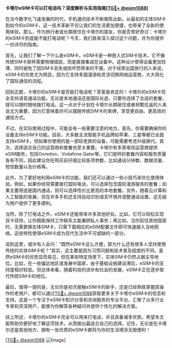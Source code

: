 **卡塔尔eSIM卡可以打电话吗？深度解析与实用指南[[TG💪+ @esim1088](https://t.me/s/esim1088)]**

在当今数字化飞速发展的时代，手机通讯技术不断推陈出新。从最初的实体SIM卡到如今的eSIM卡，这一技术革新不仅让我们的生活更加便捷，也带来了全新的使用体验。那么，作为旅行者或长期居住在卡塔尔的朋友，你是否曾好奇过：卡塔尔的eSIM卡到底能不能打电话呢？今天，我们就来深入探讨这个问题，并为你提供一份详尽的指南。

首先，让我们了解一下什么是eSIM卡。eSIM卡是一种嵌入式SIM卡技术，它不像传统SIM卡那样需要物理插拔，而是直接集成在设备中。这种设计使得设备更加轻薄，同时避免了因SIM卡丢失或损坏而带来的不便。对于经常出国旅行的人来说，eSIM卡的优势尤为明显，因为它支持多国漫游和灵活切换网络运营商，大大简化了国际通信的流程。

回到正题，卡塔尔的eSIM卡是否能打电话呢？答案是肯定的！卡塔尔的eSIM卡完全支持语音通话功能。无论是本地通话还是国际长途，只要你选择了合适的套餐，就可以随时随地拨打电话。这一点对于计划在卡塔尔长期居住或者频繁往返的人来说尤为重要，因为它意味着你可以摆脱传统SIM卡的束缚，享受更自由、更高效的通信方式。

不过，在实际使用过程中，可能会有一些需要注意的地方。首先，你需要确保你的设备支持eSIM卡功能。目前，大多数主流智能手机品牌如苹果、三星等都已全面支持eSIM卡，但如果你使用的是一部较老款的设备，可能需要考虑升级换代。其次，选择适合自己的运营商和套餐也至关重要。卡塔尔有多家电信运营商提供eSIM服务，包括Ooredoo、Vodafone Qatar等，它们提供的套餐内容和服务质量各有不同，因此建议你在购买前仔细比较各项参数，比如通话分钟数、数据流量、短信数量以及价格等。

此外，为了更好地利用eSIM卡的功能，我们还可以通过一些小技巧来优化使用体验。例如，如果你经常需要拨打国际电话，可以选择包含国际漫游服务的套餐；如果主要用途是国内通话，则可以选择性价比更高的本地套餐。另外，随着云计算和人工智能的发展，现在许多手机还支持自动识别语言环境并调整通话设置，这无疑为用户提供了更多便利。

当然，除了打电话之外，eSIM卡还能带来许多其他好处。比如，它可以轻松实现双卡双待，让你既能保持工作联系又能兼顾私人事务；再比如，当你前往其他国家时，无需更换实体SIM卡，只需下载相应的eSIM配置文件即可快速接入当地网络。这些特性使得eSIM卡成为现代生活中不可或缺的一部分。

说到这里，或许有人会问：“既然eSIM卡这么方便，那为什么还有很多人坚持使用传统的实体SIM卡呢？”其实，这主要是因为习惯问题和技术普及程度的不同。虽然eSIM卡的优势显而易见，但在某些特定场景下，实体SIM卡仍然占据主导地位。比如，在一些偏远地区或发展中国家，由于基础设施建设滞后，eSIM卡的支持度相对较低。但总体来看，随着科技的进步和社会的发展，eSIM卡正在逐步取代传统SIM卡的地位。

最后，值得一提的是，无论你是初次接触eSIM卡的新手，还是已经熟练掌握其操作的老用户，都可以通过[TG💪+ @esim1088](https://t.me/s/esim1088)获取更多关于卡塔尔eSIM卡的信息和支持。这是一个专注于eSIM卡知识分享和咨询服务的专业平台，汇聚了众多行业专家和资深用户，能够为你解答各种疑问并提供个性化的解决方案。

综上所述，卡塔尔的eSIM卡完全可以用来打电话，并且具备诸多优势。希望本文能帮助你更好地了解这项技术，从而做出最适合自己的选择。记住，无论是在卡塔尔还是其他地方，拥有一张优质的eSIM卡都将为你的生活增添无限便利！

[[TG💪+ @esim1088](https://t.me/s/esim1088) ![Image](https://i.postimg.cc/4NQfJmqS/Snipaste-2025-05-13-00-14-12.png)]